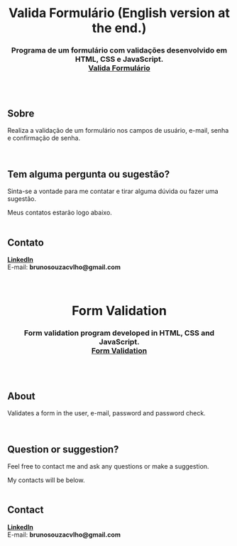 <div align = "center">
    <h1>Valida Formulário (English version at the end.) </h1>
</div>

<h3 align = "center">
  Programa de um formulário com validações desenvolvido em HTML, CSS e JavaScript.
  <br>
  <strong><a href="https://brunosouzacv.github.io/form_validation/" style="text-decoration: normal;">Valida Formulário</a></strong>
</h3>
<br>
<br>

<h2>Sobre</h2>
<p>Realiza a validação de um formulário nos campos de usuário, e-mail, senha e confirmação de senha.</p>
<br>

<h2>Tem alguma pergunta ou sugestão?</h2>
Sinta-se a vontade para me contatar e tirar alguma dúvida ou fazer uma sugestão.

Meus contatos estarão logo abaixo.
<br>
<br>

<h2>Contato</h2>
<strong><a href="https://www.linkedin.com/in/brunosouzacvlho/" style="text-decoration: normal;">  LinkedIn </a></strong>
 <br>
E-mail: <strong>brunosouzacvlho@gmail.com</strong> 
<br>
<br>
<br>

<div align = "center">
    <h1>Form Validation</h1>
</div>

<h3 align = "center">
  Form validation program developed in HTML, CSS and JavaScript.
  <br>
  <strong><a href="https://brunosouzacv.github.io/form_validation/" style="text-decoration: normal;">Form Validation</a></strong>
</h3>
<br>
<br>

<h2>About</h2>
<p>Validates a form in the user, e-mail, password and password check.</p>
<br>

<h2>Question or suggestion?</h2>
Feel free to contact me and ask any questions or make a suggestion.

My contacts will be below.
<br>
<br>

<h2>Contact</h2>
<strong><a href="https://www.linkedin.com/in/brunosouzacvlho/" style="text-decoration: normal;">  LinkedIn </a></strong>
 <br>
E-mail: <strong>brunosouzacvlho@gmail.com</strong> 